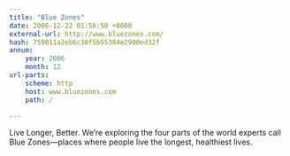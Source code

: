 ```yaml
---
title: "Blue Zones"
date: 2006-12-22 01:56:50 +0000
external-url: http://www.bluezones.com/
hash: 759011a2eb6c30f5b55384e2900ed32f
annum:
    year: 2006
    month: 12
url-parts:
    scheme: http
    host: www.bluezones.com
    path: /

---
```


Live Longer, Better. We’re exploring the four parts of the world experts call Blue Zones—places where people live the longest, healthiest lives.
